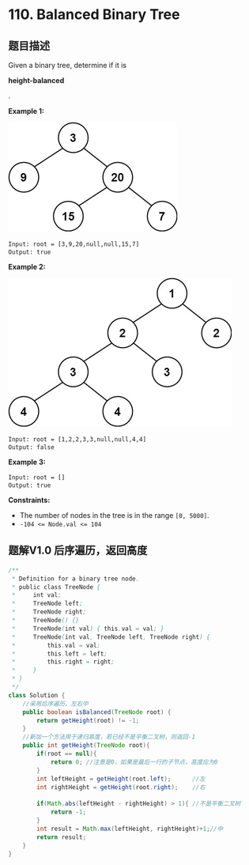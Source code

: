 # 110. Balanced Binary Tree

## 题目描述

Given a binary tree, determine if it is 

**height-balanced**

.



 

**Example 1:**

![img](./110-Balanced_Binary_Tree.assets/balance_1.jpg)

```
Input: root = [3,9,20,null,null,15,7]
Output: true
```

**Example 2:**

![img](./110-Balanced_Binary_Tree.assets/balance_2.jpg)

```
Input: root = [1,2,2,3,3,null,null,4,4]
Output: false
```

**Example 3:**

```
Input: root = []
Output: true
```

 

**Constraints:**

- The number of nodes in the tree is in the range `[0, 5000]`.
- `-104 <= Node.val <= 104`



## 题解V1.0 后序遍历，返回高度

```java
/**
 * Definition for a binary tree node.
 * public class TreeNode {
 *     int val;
 *     TreeNode left;
 *     TreeNode right;
 *     TreeNode() {}
 *     TreeNode(int val) { this.val = val; }
 *     TreeNode(int val, TreeNode left, TreeNode right) {
 *         this.val = val;
 *         this.left = left;
 *         this.right = right;
 *     }
 * }
 */
class Solution {
    //采用后序遍历，左右中
    public boolean isBalanced(TreeNode root) {
        return getHeight(root) != -1;
    }
    //新加一个方法用于递归高度，若已经不是平衡二叉树，则返回-1
    public int getHeight(TreeNode root){
        if(root == null){
            return 0; //注意是0，如果是最后一行的子节点，高度应为0
        }
        int leftHeight = getHeight(root.left);      //左
        int rightHeight = getHeight(root.right);    //右

        if(Math.abs(leftHeight - rightHeight) > 1){ //不是平衡二叉树
            return -1;
        }
        int result = Math.max(leftHeight, rightHeight)+1;//中
        return result;
    }
}
```

